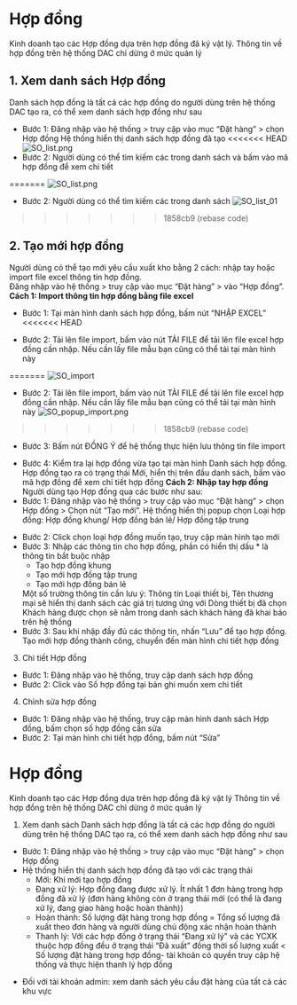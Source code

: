 # Hợp đồng
Kinh doanh tạo các Hợp đồng dựa trên hợp đồng đã ký vật lý. Thông tin về hợp đồng trên hệ thống DAC chỉ dừng ở mức quản lý
## 1. Xem danh sách Hợp đồng
Danh sách hợp đồng là tất cả các hợp đồng do người dùng trên hệ thống DAC tạo ra, có thể xem danh sách hợp đồng như sau
- Bước 1: Đăng nhập vào hệ thống > truy cập vào mục “Đặt hàng” > chọn Hợp đồng
Hệ thống hiển thị danh sách hợp đồng đã tạo
<<<<<<< HEAD
![SO_list.png](/img/order_contract/SO_list.png)
- Bước 2: Người dùng có thể tìm kiếm các trong danh sách và bấm vào mã hợp đồng để xem chi tiết 
<!-- Ảnh cap màn hình có khoanh vào các searchbox tìm kiếm và textlink -->
=======
![SO_list.png](\img\order_contract\SO_list.png) 
- Bước 2: Người dùng có thể tìm kiếm các trong danh sách 
![SO_list_01](\img\order_contract\SO_list_01.png)
>>>>>>> 1858cb9 (rebase code)
## 2. Tạo mới hợp đồng
Người dùng có thể tạo mới yêu cầu xuất kho bằng 2 cách: nhập tay hoặc import file excel thông tin hợp đồng.  
Đăng nhập vào hệ thống > truy cập vào mục “Đặt hàng” > vào “Hợp đồng”.  
**Cách 1: Import thông tin hợp đồng bằng file excel**  
- Bước 1: Tại màn hình danh sách hợp đồng, bấm nút “NHẬP EXCEL”
<<<<<<< HEAD
<!-- Ảnh chụp màn hình focus vào button Nhập excel -->
- Bước 2: Tải lên file import, bấm vào nút TẢI FILE để tải lên file excel hợp đồng cần nhập. Nếu cần lấy file mẫu bạn cũng có thể tải tại màn hình này
<!-- Ảnh popup Tải lên hợp đồng -->
=======
![SO_import](\img\order_contract\SO_import.png) 
- Bước 2: Tải lên file import, bấm vào nút TẢI FILE để tải lên file excel hợp đồng cần nhập. Nếu cần lấy file mẫu bạn cũng có thể tải tại màn hình này
![SO_popup_import.png](\img\order_contract\SO_popup_import.png) 
>>>>>>> 1858cb9 (rebase code)
- Bước 3: Bấm nút ĐỒNG Ý để hệ thống thực hiện lưu thông tin file import
<!-- Ảnh popup Tải lên hợp đồng, focus đồng ý -->
- Bước 4: Kiểm tra lại hợp đồng vừa tạo tại màn hình Danh sách hợp đồng. Hợp đồng tạo ra có trạng thái Mới, hiển thị trên đầu danh sách, bấm vào mã hợp đồng để xem chi tiết hợp đồng
**Cách 2: Nhập tay hợp đồng**
Người dùng tạo Hợp đồng qua các bước như sau: 
- Bước 1: Đăng nhập vào hệ thống > truy cập vào mục “Đặt hàng” > chọn Hợp đồng > Chọn nút “Tạo mới”. Hệ thống hiển thị popup chọn Loại hợp đồng: Hợp đồng khung/ Hợp đồng bán lẻ/ Hợp đồng tập trung
<!-- Ảnh popup  -->
- Bước 2: Click chọn loại hợp đồng muốn tạo, truy cập màn hình tạo mới
- Bước 3: Nhập các thông tin cho hợp đồng, phần có hiển thị dấu * là thông tin bắt buộc nhập
     - Tạo hợp đồng khung
     <!-- Ảnh màn hình tạo mới HĐ khung -->
     - Tạo mới hợp đồng tập trung
     <!-- Ảnh màn hình tạo mới HĐ tập trung -->
     - Tạo mới hợp đồng bán lẻ
     <!-- Ảnh màn hình tạo mới HĐ bán lẻ -->
     Một số trường thông tin cần lưu ý: 
     Thông tin Loại thiết bị, Tên thương mại sẽ hiển thị danh sách các giá trị tương ứng với Dòng thiết bị đã chọn
     Khách hàng được chọn sẽ nằm trong danh sách khách hàng đã khai báo trên hệ thống
- Bước 3: Sau khi nhập đầy đủ các thông tin, nhấn “Lưu” để tạo hợp đồng. Tạo mới hợp đồng thành công, chuyển đến màn hình chi tiết hợp đồng
<!-- Ảnh chi tiết hợp đồng sau tạo mới -->
3. Chi tiết Hợp đồng
- Bước 1: Đăng nhập vào hệ thống, truy cập danh sách hợp đồng
- Bước 2: Click vào Số hợp đồng tại bản ghi muốn xem chi tiết
<!-- Ảnh chi tiết HĐ -->
4. Chỉnh sửa hợp đồng
- Bước 1: Đăng nhập vào hệ thống, truy cập màn hình danh sách Hợp đồng, bấm chọn số hợp đồng cần sửa 
- Bước 2: Tại màn hình chi tiết hợp đồng, bấm nút “Sửa”



# Hợp đồng
Kinh doanh tạo các Hợp đồng dựa trên hợp đồng đã ký vật lý
Thông tin về hợp đồng trên hệ thống DAC chỉ dừng ở mức quản lý
1. Xem danh sách
   Danh sách hợp đồng là tất cả các hợp đồng do người dùng trên hệ thống DAC tạo ra, có thể xem danh sách hợp đồng như sau
-	Bước 1: Đăng nhập vào hệ thống > truy cập vào mục “Đặt hàng” > chọn Hợp đồng 
   - Hệ thống hiển thị danh sách hợp đồng đã tạo với các trạng thái
      - Mới: Khi mới tạo hợp đồng
      - Đang xử lý: Hợp đồng đang được xử lý. Ít nhất 1 đơn hàng trong hợp đồng đã xử lý (đơn hàng không còn ở trạng thái mới (có thể là đang xử lý, đang giao hàng hoặc hoàn thành))
      - Hoàn thành: Số lượng đặt hàng trong hợp đồng = Tổng số lượng đã xuất theo đơn hàng và người dùng chủ động xác nhận hoàn thành
     - Thanh lý: Với các hợp đồng ở trạng thái “Đang xử lý” và các YCXK thuộc hợp đồng đều ở trạng thái “Đã xuất” đồng thời số lượng xuất < Số lượng đặt hàng trong hợp đồng- tài khoản có quyền truy cập hệ thống và thực hiện thanh lý hợp đồng
+  Đối với tài khoản admin: xem danh sách yêu cầu đặt hàng của tất cả các khu vực
